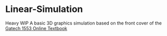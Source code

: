 # Linear-Simulation
Heavy WIP
A basic 3D graphics simulation based on the front cover of the [Gatech 1553 Online Textbook](https://textbooks.math.gatech.edu/ila/)  
